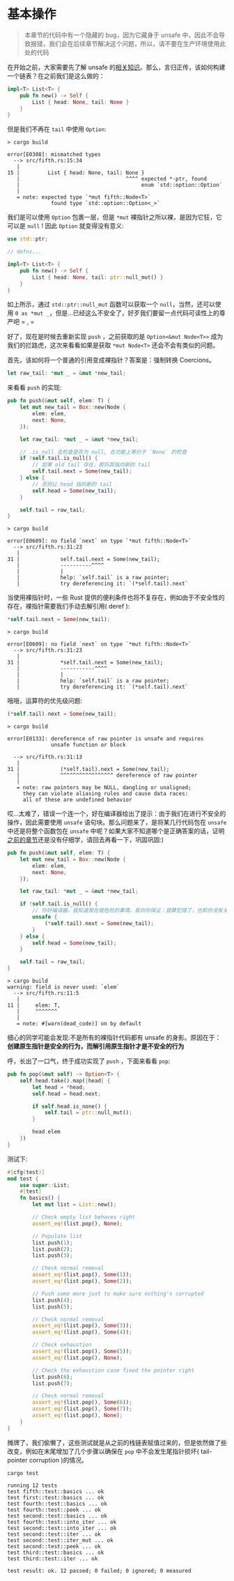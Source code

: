 # 基本操作

> 本章节的代码中有一个隐藏的 bug，因为它藏身于 unsafe 中，因此不会导致报错，我们会在后续章节解决这个问题，所以，请不要在生产环境使用此处的代码

在开始之前，大家需要先了解 unsafe 的[相关知识](https://course.rs/advance/unsafe/intro.html)。那么，言归正传，该如何构建一个链表？在之前我们是这么做的：
```rust
impl<T> List<T> {
    pub fn new() -> Self {
        List { head: None, tail: None }
    }
}
```

但是我们不再在 `tail` 中使用 `Option`:
```shell
> cargo build

error[E0308]: mismatched types
  --> src/fifth.rs:15:34
   |
15 |         List { head: None, tail: None }
   |                                  ^^^^ expected *-ptr, found 
   |                                       enum `std::option::Option`
   |
   = note: expected type `*mut fifth::Node<T>`
              found type `std::option::Option<_>`
```

我们是可以使用 `Option` 包裹一层，但是 `*mut` 裸指针之所以裸，是因为它狂，它可以是 `null` ! 因此 `Option` 就变得没有意义:
```rust
use std::ptr;

// defns...

impl<T> List<T> {
    pub fn new() -> Self {
        List { head: None, tail: ptr::null_mut() }
    }
}
```

如上所示，通过 `std::ptr::null_mut` 函数可以获取一个 `null`，当然，还可以使用 `0 as *mut _`，但是...已经这么不安全了，好歹我们要留一点代码可读性上的尊严吧 = , =

好了，现在是时候去重新实现 `push` ，之前获取的是 `Option<&mut Node<T>>` 成为我们的拦路虎，这次来看看如果是获取 `*mut Node<T>` 还会不会有类似的问题。

首先，该如何将一个普通的引用变成裸指针？答案是：强制转换 Coercions。

```rust
let raw_tail: *mut _ = &mut *new_tail;
```

来看看 `push` 的实现:
```rust
pub fn push(&mut self, elem: T) {
    let mut new_tail = Box::new(Node {
        elem: elem,
        next: None,
    });

    let raw_tail: *mut _ = &mut *new_tail;

    // .is_null 会检查是否为 null, 在功能上等价于 `None` 的检查
    if !self.tail.is_null() {
        // 如果 old tail 存在，那将其指向新的 tail
        self.tail.next = Some(new_tail);
    } else {
        // 否则让 head 指向新的 tail
        self.head = Some(new_tail);
    }

    self.tail = raw_tail;
}
```

```shell
> cargo build

error[E0609]: no field `next` on type `*mut fifth::Node<T>`
  --> src/fifth.rs:31:23
   |
31 |             self.tail.next = Some(new_tail);
   |             ----------^^^^
   |             |
   |             help: `self.tail` is a raw pointer; 
   |             try dereferencing it: `(*self.tail).next`
```

当使用裸指针时，一些 Rust 提供的便利条件也将不复存在，例如由于不安全性的存在，裸指针需要我们手动去解引用( deref ):
```rust
*self.tail.next = Some(new_tail);
```

```shell
> cargo build

error[E0609]: no field `next` on type `*mut fifth::Node<T>`
  --> src/fifth.rs:31:23
   |
31 |             *self.tail.next = Some(new_tail);
   |             -----------^^^^
   |             |
   |             help: `self.tail` is a raw pointer; 
   |             try dereferencing it: `(*self.tail).next`
```

哦哦，运算符的优先级问题:
```rust
(*self.tail).next = Some(new_tail);
```

```shell
> cargo build

error[E0133]: dereference of raw pointer is unsafe and requires 
              unsafe function or block

  --> src/fifth.rs:31:13
   |
31 |             (*self.tail).next = Some(new_tail);
   |             ^^^^^^^^^^^^^^^^^ dereference of raw pointer
   |
   = note: raw pointers may be NULL, dangling or unaligned; 
     they can violate aliasing rules and cause data races: 
     all of these are undefined behavior
```

哎...太难了，错误一个连一个，好在编译器给出了提示：由于我们在进行不安全的操作，因此需要使用 `unsafe` 语句块。那么问题来了，是将某几行代码包在 `unsafe` 中还是将整个函数包在 `unsafe` 中呢？如果大家不知道哪个是正确答案的话，证明[之前的章节](https://course.rs/advance/unsafe/intro.html#控制-unsafe-的使用边界)还是没有仔细学，请回去再看一下，巩固巩固:) 

```rust
pub fn push(&mut self, elem: T) {
    let mut new_tail = Box::new(Node {
        elem: elem,
        next: None,
    });

    let raw_tail: *mut _ = &mut *new_tail;

    if !self.tail.is_null() {
        // 你好编译器，我知道我在做危险的事情，我向你保证：就算犯错了，也和你没有关系，都是我这个不优秀的程序员的责任
        unsafe {
            (*self.tail).next = Some(new_tail);
        }
    } else {
        self.head = Some(new_tail);
    }

    self.tail = raw_tail;
}
```

```shell
> cargo build
warning: field is never used: `elem`
  --> src/fifth.rs:11:5
   |
11 |     elem: T,
   |     ^^^^^^^
   |
   = note: #[warn(dead_code)] on by default
```

细心的同学可能会发现:不是所有的裸指针代码都有 unsafe 的身影。原因在于：**创建原生指针是安全的行为，而解引用原生指针才是不安全的行为**

呼，长出了一口气，终于成功实现了 `push` ，下面来看看 `pop`:
```rust
pub fn pop(&mut self) -> Option<T> {
    self.head.take().map(|head| {
        let head = *head;
        self.head = head.next;

        if self.head.is_none() {
            self.tail = ptr::null_mut();
        }

        head.elem
    })
}
```

测试下:
```rust
#[cfg(test)]
mod test {
    use super::List;
    #[test]
    fn basics() {
        let mut list = List::new();

        // Check empty list behaves right
        assert_eq!(list.pop(), None);

        // Populate list
        list.push(1);
        list.push(2);
        list.push(3);

        // Check normal removal
        assert_eq!(list.pop(), Some(1));
        assert_eq!(list.pop(), Some(2));

        // Push some more just to make sure nothing's corrupted
        list.push(4);
        list.push(5);

        // Check normal removal
        assert_eq!(list.pop(), Some(3));
        assert_eq!(list.pop(), Some(4));

        // Check exhaustion
        assert_eq!(list.pop(), Some(5));
        assert_eq!(list.pop(), None);

        // Check the exhaustion case fixed the pointer right
        list.push(6);
        list.push(7);

        // Check normal removal
        assert_eq!(list.pop(), Some(6));
        assert_eq!(list.pop(), Some(7));
        assert_eq!(list.pop(), None);
    }
}
```

摊牌了，我们偷懒了，这些测试就是从之前的栈链表赋值过来的，但是依然做了些改变，例如在末尾增加了几个步骤以确保在 `pop` 中不会发生尾指针损坏( tail-pointer corruption  )的情况。

```shell
cargo test

running 12 tests
test fifth::test::basics ... ok
test first::test::basics ... ok
test fourth::test::basics ... ok
test fourth::test::peek ... ok
test second::test::basics ... ok
test fourth::test::into_iter ... ok
test second::test::into_iter ... ok
test second::test::iter ... ok
test second::test::iter_mut ... ok
test second::test::peek ... ok
test third::test::basics ... ok
test third::test::iter ... ok

test result: ok. 12 passed; 0 failed; 0 ignored; 0 measured
```

